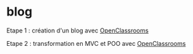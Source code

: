# blog

Etape 1 : création d'un blog avec [OpenClassrooms](https://openclassrooms.com/courses/concevez-votre-site-web-avec-php-et-mysql)

Etape 2 : transformation en MVC et POO avec [OpenClassrooms](https://openclassrooms.com/courses/adoptez-une-architecture-mvc-en-php/les-limites-dun-code-de-debutant)
